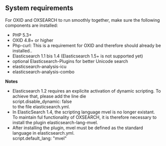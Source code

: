 ## System requirements ##

For OXID and OXSEARCH to run smoothly together, make sure the following components are installed:  

- PHP 5.3+  
- OXID 4.8+ or higher  
- Php-curl: This is a requirement for OXID and therefore should already be installed..  
- Elasticsearch 1.1 bis 1.4 (Elasticsearch 1.5+ is not supported yet) 
- optional Elasticsearch-Plugins for better Unicode search  
 - elasticsearch-analysis-icu  
 - elasticsearch-analysis-combo  

__Notes__  

- Elasticsearch 1.2 requires an explicite activation of dynamic scripting. To achieve that, please add the line die  
	script.disable_dynamic: false	
to the file elasticsearch.yml.  
- In ElasticSearch 1.4, the scripting language mvel is no longer existant.  
To maintain ful functionality of OXSEARCH, it is therefore necessary to install the plugin elasticsearch-lang-mvel.  
- After installing the plugin, mvel must be defined as the standard language in elasticsearch.yml.  
	script.default_lang: "mvel"	


